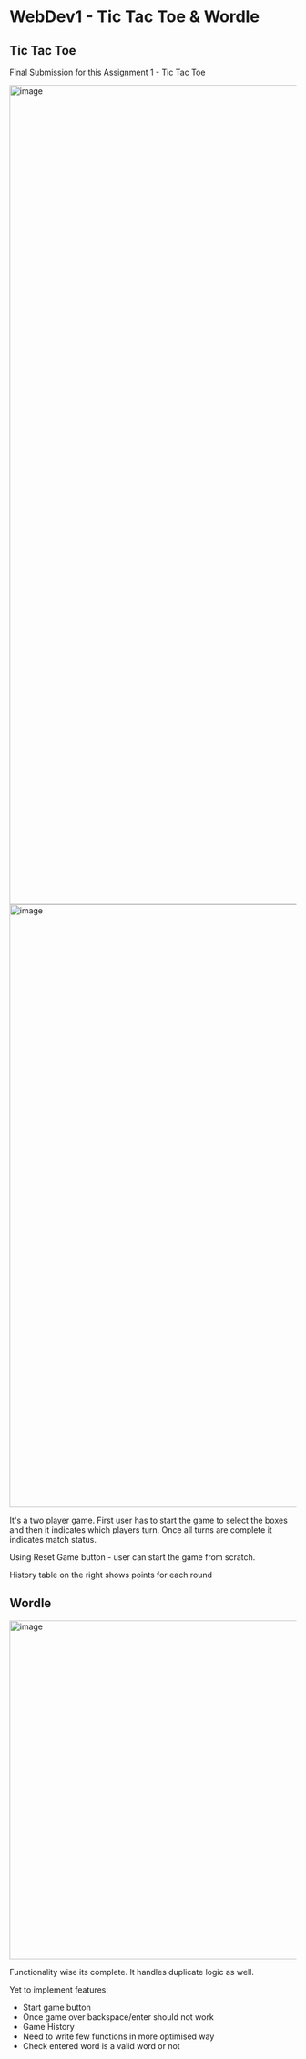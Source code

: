 # WebDev1 - Tic Tac Toe & Wordle

## Tic Tac Toe

Final Submission for this Assignment 1 - Tic Tac Toe

<img width="1440" alt="image" src="https://user-images.githubusercontent.com/113491692/213777786-8c1e90a4-f1e6-4b2f-bbc5-fd67e73b7efe.png">
<img width="1059" alt="image" src="https://user-images.githubusercontent.com/113491692/213814172-1ea76262-324e-4be5-a7ce-9b4324b8651f.png">


It's a two player game. First user has to start the game to select the boxes and then it indicates which players turn. Once all turns are complete it indicates match status.

Using Reset Game button - user can start the game from scratch.

History table on the right shows points for each round



## Wordle

<img width="595" alt="image" src="https://user-images.githubusercontent.com/113491692/213813994-75406880-0acc-4c1c-8c81-040e545b85bd.png">


Functionality wise its complete. It  handles duplicate logic as well.

Yet to implement features:
* Start game button
* Once game over backspace/enter should not work
* Game History
* Need to write few functions in more optimised way
* Check entered word is a valid word or not
